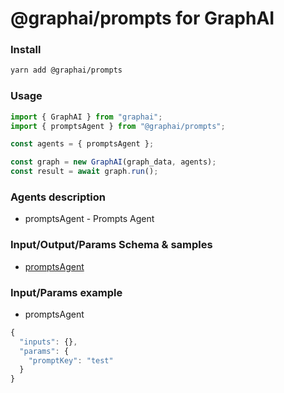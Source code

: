 
# @graphai/prompts for GraphAI



### Install

```sh
yarn add @graphai/prompts
```


### Usage

```typescript
import { GraphAI } from "graphai";
import { promptsAgent } from "@graphai/prompts";

const agents = { promptsAgent };

const graph = new GraphAI(graph_data, agents);
const result = await graph.run();
```

### Agents description
- promptsAgent - Prompts Agent

### Input/Output/Params Schema & samples
 - [promptsAgent](https://github.com/receptron/graphai-agents/blob/main/docs/agentDocs/prompt/promptsAgent.md)

### Input/Params example
 - promptsAgent


```typescript
{
  "inputs": {},
  "params": {
    "promptKey": "test"
  }
}
```










